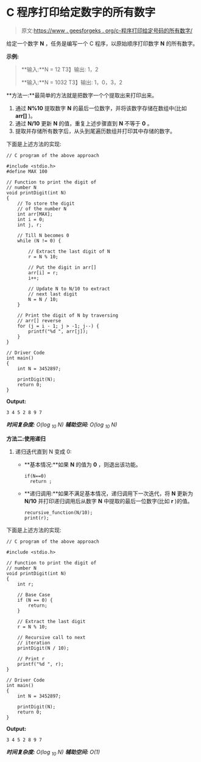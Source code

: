 # C 程序打印给定数字的所有数字

> 原文:[https://www . geesforgeks . org/c-程序打印给定号码的所有数字/](https://www.geeksforgeeks.org/c-program-to-print-all-digits-of-a-given-number/)

给定一个数字 **N** ，任务是编写一个 C 程序，以原始顺序打印数字 **N** 的所有数字。

**示例:**

> **输入:**N = 12
> T3】输出: 1，2
> 
> **输入:**N = 1032
> T3】输出: 1，0，3，2

**方法一:**最简单的方法就是把数字一个个提取出来打印出来。

1.  通过 **N%10** 提取数字 **N** 的最后一位数字，并将该数字存储在数组中(比如 **arr[]** )。
2.  通过 **N/10** 更新 **N** 的值，重复上述步骤直到 **N** 不等于 **0** 。
3.  提取并存储所有数字后，从头到尾遍历数组并打印其中存储的数字。

下面是上述方法的实现:

```
// C program of the above approach

#include <stdio.h>
#define MAX 100

// Function to print the digit of
// number N
void printDigit(int N)
{
    // To store the digit
    // of the number N
    int arr[MAX];
    int i = 0;
    int j, r;

    // Till N becomes 0
    while (N != 0) {

        // Extract the last digit of N
        r = N % 10;

        // Put the digit in arr[]
        arr[i] = r;
        i++;

        // Update N to N/10 to extract
        // next last digit
        N = N / 10;
    }

    // Print the digit of N by traversing
    // arr[] reverse
    for (j = i - 1; j > -1; j--) {
        printf("%d ", arr[j]);
    }
}

// Driver Code
int main()
{
    int N = 3452897;

    printDigit(N);
    return 0;
}
```

**Output:**

```
3 4 5 2 8 9 7

```

***时间复杂度:** O(log <sub>10</sub> N)
**辅助空间:** O(log <sub>10</sub> N)*

**方法二:使用递归**

1.  递归迭代直到 N 变成 0:
    *   **基本情况:**如果 **N** 的值为 **0** ，则退出该功能。

        ```
        if(N==0) 
          return ;

        ```

    *   **递归调用:**如果不满足基本情况，递归调用下一次迭代，将 **N** 更新为 **N/10** 并打印递归调用后从数字 **N** 中提取的最后一位数字(比如 **r** )的值。

        ```
        recursive_function(N/10);
        print(r);

        ```

下面是上述方法的实现:

```
// C program of the above approach

#include <stdio.h>

// Function to print the digit of
// number N
void printDigit(int N)
{
    int r;

    // Base Case
    if (N == 0) {
        return;
    }

    // Extract the last digit
    r = N % 10;

    // Recursive call to next
    // iteration
    printDigit(N / 10);

    // Print r
    printf("%d ", r);
}

// Driver Code
int main()
{
    int N = 3452897;

    printDigit(N);
    return 0;
}
```

**Output:**

```
3 4 5 2 8 9 7

```

***时间复杂度:** O(log <sub>10</sub> N)
**辅助空间:** O(1)*